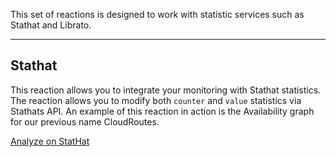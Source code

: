 This set of reactions is designed to work with statistic services such as Stathat and Librato. 

---

## Stathat

This reaction allows you to integrate your monitoring with Stathat statistics. The reaction allows you to modify both `counter` and `value` statistics via Stathats API. An example of this reaction in action is the Availability graph for our previous name CloudRoutes.

 <script src="//www.stathat.com/javascripts/embed.js"></script>
<script>StatHatEmbed.render({s1: '9k7j', w: 760, h: 235});</script>
<a href="http://www.stathat.com/stats/9k7j">Analyze on StatHat</a>
